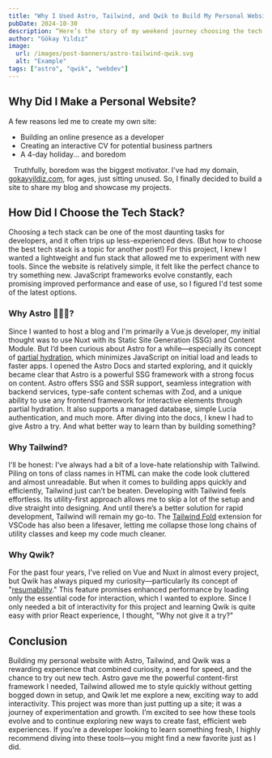 ```yaml
---
title: "Why I Used Astro, Tailwind, and Qwik to Build My Personal Website"
pubDate: 2024-10-30
description: “Here’s the story of my weekend journey choosing the tech stack for my personal website.”
author: "Gökay Yıldız"
image:
  url: /images/post-banners/astro-tailwind-qwik.svg
  alt: "Example"
tags: ["astro", "qwik", "webdev"]
---
```


## Why Did I Make a Personal Website?

A few reasons led me to create my own site:

- Building an online presence as a developer
- Creating an interactive CV for potential business partners
- A 4-day holiday... and boredom

⠀Truthfully, boredom was the biggest motivator. I've had my domain, [gokayyildiz.com](https://www.gokayyildiz.com), for ages, just sitting unused. So, I finally decided to build a site to share my blog and showcase my projects.

## How Did I Choose the Tech Stack?

Choosing a tech stack can be one of the most daunting tasks for developers, and it often trips up less-experienced devs. (But how to choose the best tech stack is a topic for another post!)
For this project, I knew I wanted a lightweight and fun stack that allowed me to experiment with new tools. Since the website is relatively simple, it felt like the perfect chance to try something new. JavaScript frameworks evolve constantly, each promising improved performance and ease of use, so I figured I'd test some of the latest options.

### Why Astro 🧑🏼‍🚀?

Since I wanted to host a blog and I'm primarily a Vue.js developer, my initial thought was to use Nuxt with its Static Site Generation (SSG) and Content Module.
But I’d been curious about Astro for a while—especially its concept of [partial hydration](https://docs.astro.build/en/concepts/islands/), which minimizes JavaScript on initial load and leads to faster apps. I opened the Astro Docs and started exploring, and it quickly became clear that Astro is a powerful SSG framework with a strong focus on content.
Astro offers SSG and SSR support, seamless integration with backend services, type-safe content schemas with Zod, and a unique ability to use any frontend framework for interactive elements through partial hydration. It also supports a managed database, simple Lucia authentication, and much more.
After diving into the docs, I knew I had to give Astro a try. And what better way to learn than by building something?

### Why Tailwind?

I'll be honest: I've always had a bit of a love-hate relationship with Tailwind. Piling on tons of class names in HTML can make the code look cluttered and almost unreadable. But when it comes to building apps quickly and efficiently, Tailwind just can’t be beaten.
Developing with Tailwind feels effortless. Its utility-first approach allows me to skip a lot of the setup and dive straight into designing. And until there’s a better solution for rapid development, Tailwind will remain my go-to.
The [Tailwind Fold](https://marketplace.visualstudio.com/items?itemName=stivo.tailwind-fold) extension for VSCode has also been a lifesaver, letting me collapse those long chains of utility classes and keep my code much cleaner.

### Why Qwik?

For the past four years, I’ve relied on Vue and Nuxt in almost every project, but Qwik has always piqued my curiosity—particularly its concept of "[resumability](https://qwik.dev/docs/concepts/resumable/)." This feature promises enhanced performance by loading only the essential code for interaction, which I wanted to explore.
Since I only needed a bit of interactivity for this project and learning Qwik is quite easy with prior React experience, I thought, "Why not give it a try?"

## Conclusion

Building my personal website with Astro, Tailwind, and Qwik was a rewarding experience that combined curiosity, a need for speed, and the chance to try out new tech. Astro gave me the powerful content-first framework I needed, Tailwind allowed me to style quickly without getting bogged down in setup, and Qwik let me explore a new, exciting way to add interactivity.
This project was more than just putting up a site; it was a journey of experimentation and growth. I’m excited to see how these tools evolve and to continue exploring new ways to create fast, efficient web experiences. If you're a developer looking to learn something fresh, I highly recommend diving into these tools—you might find a new favorite just as I did.
